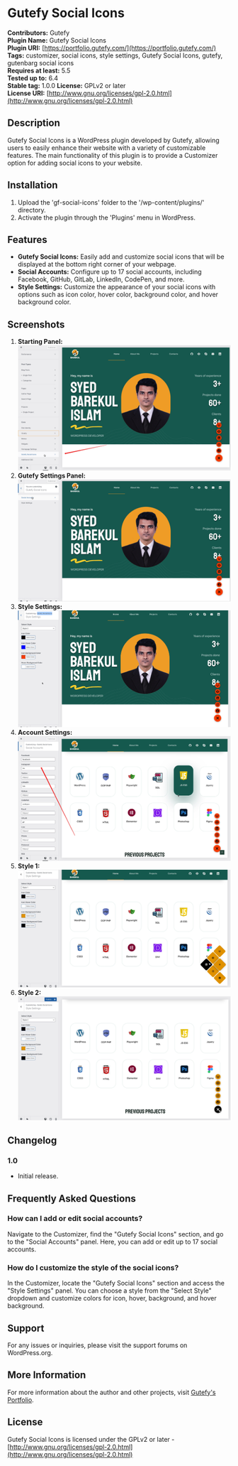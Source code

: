 # Gutefy Social Icons

**Contributors:** Gutefy  
**Plugin Name:** Gutefy Social Icons  
**Plugin URI:** [https://portfolio.gutefy.com/](https://portfolio.gutefy.com/)  
**Tags:** customizer, social icons, style settings, Gutefy Social Icons, gutefy, gutenbarg social icons  
**Requires at least:** 5.5  
**Tested up to:** 6.4  
**Stable tag:** 1.0.0 
**License:** GPLv2 or later  
**License URI:** [http://www.gnu.org/licenses/gpl-2.0.html](http://www.gnu.org/licenses/gpl-2.0.html)

## Description

Gutefy Social Icons is a WordPress plugin developed by Gutefy, allowing users to easily enhance their website with a variety of customizable features. The main functionality of this plugin is to provide a Customizer option for adding social icons to your website.

## Installation

1. Upload the 'gf-social-icons' folder to the '/wp-content/plugins/' directory.
2. Activate the plugin through the 'Plugins' menu in WordPress.

## Features

- **Gutefy Social Icons:** Easily add and customize social icons that will be displayed at the bottom right corner of your webpage.
- **Social Accounts:** Configure up to 17 social accounts, including Facebook, GitHub, GitLab, LinkedIn, CodePen, and more.
- **Style Settings:** Customize the appearance of your social icons with options such as icon color, hover color, background color, and hover background color.

## Screenshots

1. **Starting Panel:** ![Starting Panel](assets/starting-panel.jpg)
2. **Gutefy Settings Panel:** ![Gutefy Settings Panel](assets/settings-panel.jpg)
3. **Style Settings:** ![Style Settings](assets/style-settings.jpg)
4. **Account Settings:** ![Account Settings](assets/accounts-setting.jpg)
5. **Style 1:** ![Style 1](assets/style-one.jpg)
6. **Style 2:** ![Style 1](assets/style-two.jpg)

## Changelog

### 1.0

- Initial release.

## Frequently Asked Questions

### How can I add or edit social accounts?

Navigate to the Customizer, find the "Gutefy Social Icons" section, and go to the "Social Accounts" panel. Here, you can add or edit up to 17 social accounts.

### How do I customize the style of the social icons?

In the Customizer, locate the "Gutefy Social Icons" section and access the "Style Settings" panel. You can choose a style from the "Select Style" dropdown and customize colors for icon, hover, background, and hover background.

## Support

For any issues or inquiries, please visit the support forums on WordPress.org.

## More Information

For more information about the author and other projects, visit [Gutefy's Portfolio](https://portfolio.gutefy.com/).

## License

Gutefy Social Icons is licensed under the GPLv2 or later - [http://www.gnu.org/licenses/gpl-2.0.html](http://www.gnu.org/licenses/gpl-2.0.html)
